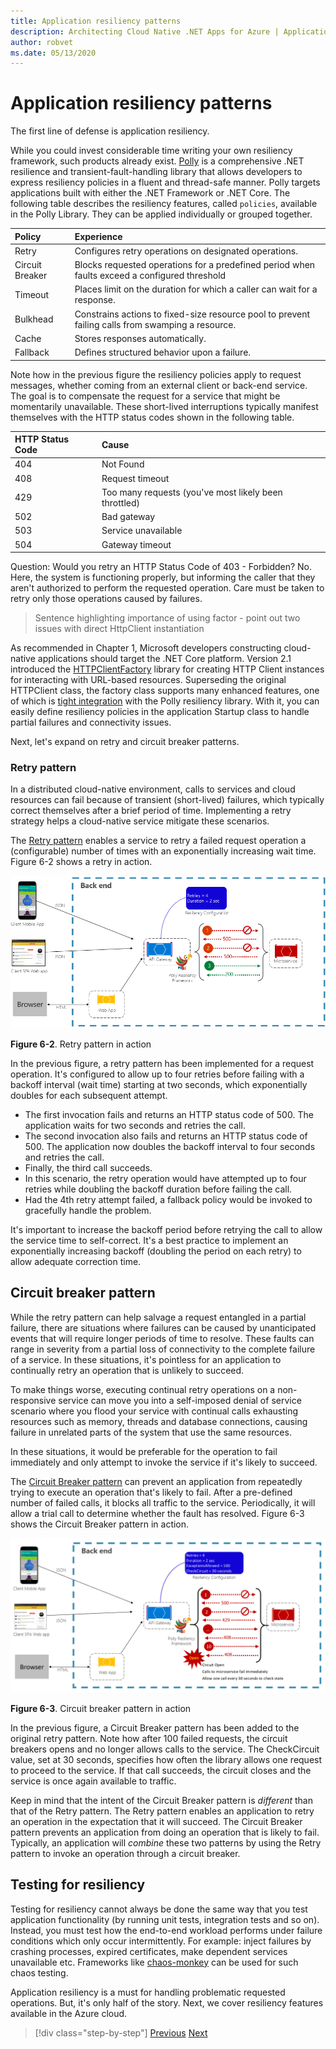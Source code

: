```yaml
---
title: Application resiliency patterns
description: Architecting Cloud Native .NET Apps for Azure | Application Resiliency Patterns
author: robvet
ms.date: 05/13/2020
---
```


# Application resiliency patterns

The first line of defense is application resiliency.

While you could invest considerable time writing your own resiliency framework, such products already exist. [Polly](http://www.thepollyproject.org/) is a comprehensive .NET resilience and transient-fault-handling library that allows developers to express resiliency policies in a fluent and thread-safe manner. Polly targets applications built with either the .NET Framework or .NET Core. The following table describes the resiliency features, called `policies`, available in the Polly Library. They can be applied individually or grouped together.

| Policy | Experience |
| :-------- | :-------- |
| Retry | Configures retry operations on designated operations. |
| Circuit Breaker | Blocks requested operations for a predefined period when faults exceed a configured threshold |
| Timeout | Places limit on the duration for which a caller can wait for a response. |
| Bulkhead | Constrains actions to fixed-size resource pool to prevent failing calls from swamping a resource. |
| Cache | Stores responses automatically. |
| Fallback | Defines structured behavior upon a failure. |

Note how in the previous figure the resiliency policies apply to request messages, whether coming from an external client or back-end service. The goal is to compensate the request for a service that might be momentarily unavailable. These short-lived interruptions typically manifest themselves with the HTTP status codes shown in the following table.

| HTTP Status Code| Cause |
| :-------- | :-------- |
| 404 | Not Found |
| 408 | Request timeout |
| 429 | Too many requests (you've most likely been throttled) |
| 502 | Bad gateway |
| 503 | Service unavailable |
| 504 | Gateway timeout |

Question: Would you retry an HTTP Status Code of 403 - Forbidden? No. Here, the system is functioning properly, but informing the caller that they aren't authorized to perform the requested operation. Care must be taken to retry only those operations caused by failures.

> Sentence highlighting importance of using factor - point out two issues with direct HttpClient instantiation

As recommended in Chapter 1, Microsoft developers constructing cloud-native applications should target the .NET Core platform. Version 2.1 introduced the [HTTPClientFactory](https://www.stevejgordon.co.uk/introduction-to-httpclientfactory-aspnetcore) library for creating HTTP Client instances for interacting with URL-based resources. Superseding the original HTTPClient class, the factory class supports many enhanced features, one of which is [tight integration](../microservices/implement-resilient-applications/implement-http-call-retries-exponential-backoff-polly.md) with the Polly resiliency library. With it, you can easily define resiliency policies in the application Startup class to handle partial failures and connectivity issues.

Next, let's expand on retry and circuit breaker patterns.

### Retry pattern

In a distributed cloud-native environment, calls to services and cloud resources can fail because of transient (short-lived) failures, which typically correct themselves after a brief period of time. Implementing a retry strategy helps a cloud-native service mitigate these scenarios.

The [Retry pattern](https://docs.microsoft.com/azure/architecture/patterns/retry) enables a service to retry a failed request operation a (configurable) number of times with an exponentially increasing wait time. Figure 6-2 shows a retry in action.

![Retry pattern in action](./media/retry-pattern.png)

**Figure 6-2**. Retry pattern in action

In the previous figure, a retry pattern has been implemented for a request operation. It's configured to allow up to four retries before failing with a backoff interval (wait time) starting at two seconds, which exponentially doubles for each subsequent attempt.

- The first invocation fails and returns an HTTP status code of 500. The application waits for two seconds and retries the call.
- The second invocation also fails and returns an HTTP status code of 500. The application now doubles the backoff interval to four seconds and retries the call.
- Finally, the third call succeeds.
- In this scenario, the retry operation would have attempted up to four retries while doubling the backoff duration before failing the call.
- Had the 4th retry attempt failed, a fallback policy would be invoked to gracefully handle the problem.

It's important to increase the backoff period before retrying the call to allow the service time to self-correct. It's a best practice to implement an exponentially increasing backoff (doubling the period on each retry) to allow adequate correction time.

## Circuit breaker pattern

While the retry pattern can help salvage a request entangled in a partial failure, there are situations where failures can be caused by unanticipated events that will require longer periods of time to resolve. These faults can range in severity from a partial loss of connectivity to the complete failure of a service. In these situations, it's pointless for an application to continually retry an operation that is unlikely to succeed.

To make things worse, executing continual retry operations on a non-responsive service can move you into a self-imposed denial of service scenario where you flood your service with continual calls exhausting resources such as memory, threads and database connections, causing failure in unrelated parts of the system that use the same resources.

In these situations, it would be preferable for the operation to fail immediately and only attempt to invoke the service if it's likely to succeed.

The [Circuit Breaker pattern](https://docs.microsoft.com/azure/architecture/patterns/circuit-breaker) can prevent an application from repeatedly trying to execute an operation that's likely to fail. After a pre-defined number of failed calls, it blocks all traffic to the service. Periodically, it will allow a trial call to determine whether the fault has resolved. Figure 6-3 shows the Circuit Breaker pattern in action.

![Circuit breaker pattern in action](./media/circuit-breaker-pattern.png)

**Figure 6-3**. Circuit breaker pattern in action

In the previous figure, a Circuit Breaker pattern has been added to the original retry pattern. Note how after 100 failed requests, the circuit breakers opens and no longer allows calls to the service. The CheckCircuit value, set at 30 seconds, specifies how often the library allows one request to proceed to the service. If that call succeeds, the circuit closes and the service is once again available to traffic.

Keep in mind that the intent of the Circuit Breaker pattern is *different* than that of the Retry pattern. The Retry pattern enables an application to retry an operation in the expectation that it will succeed. The Circuit Breaker pattern prevents an application from doing an operation that is likely to fail. Typically, an application will *combine* these two patterns by using the Retry pattern to invoke an operation through a circuit breaker.

## Testing for resiliency

Testing for resiliency cannot always be done the same way that you test application functionality (by running unit tests, integration tests and so on). Instead, you must test how the end-to-end workload performs under failure conditions which only occur intermittently. For example: inject failures by crashing processes, expired certificates, make dependent services unavailable etc. Frameworks like [chaos-monkey](https://github.com/Netflix/chaosmonkey) can be used for such chaos testing.

Application resiliency is a must for handling problematic requested operations. But, it's only half of the story. Next, we cover resiliency features available in the Azure cloud.

>[!div class="step-by-step"]
>[Previous](resiliency.md)
>[Next](infrastructure-resiliency-azure.md)
